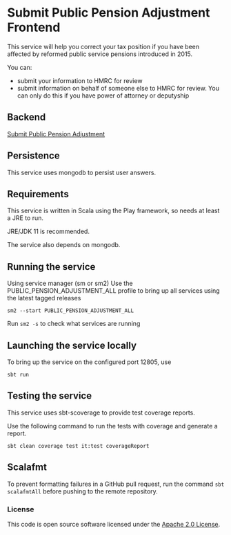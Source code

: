 
# Submit Public Pension Adjustment Frontend

This service will help you correct your tax position if you have been affected by reformed public service pensions introduced in 2015.

You can:

- submit your information to HMRC for review
- submit information on behalf of someone else to HMRC for review. You can only do this if you have power of attorney or deputyship

## Backend
[Submit Public Pension Adjustment](https://github.com/hmrc/submit-public-pension-adjustment)

## Persistence
This service uses mongodb to persist user answers.

## Requirements
This service is written in Scala using the Play framework, so needs at least a JRE to run.

JRE/JDK 11 is recommended.

The service also depends on mongodb.

## Running the service
Using service manager (sm or sm2)
Use the PUBLIC_PENSION_ADJUSTMENT_ALL profile to bring up all services using the latest tagged releases
```
sm2 --start PUBLIC_PENSION_ADJUSTMENT_ALL
```

Run `sm2 -s` to check what services are running

## Launching the service locally
To bring up the service on the configured port 12805, use
```
sbt run
```

## Testing the service
This service uses sbt-scoverage to provide test coverage reports.

Use the following command to run the tests with coverage and generate a report.
```
sbt clean coverage test it:test coverageReport
```

## Scalafmt
To prevent formatting failures in a GitHub pull request,
run the command ``sbt scalafmtAll`` before pushing to the remote repository.

### License

This code is open source software licensed under the [Apache 2.0 License]("http://www.apache.org/licenses/LICENSE-2.0.html").